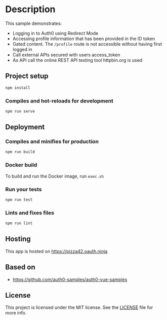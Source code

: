 # Description

This sample demonstrates:

- Logging in to Auth0 using Redirect Mode
- Accessing profile information that has been provided in the ID token
- Gated content. The `/profile` route is not accessible without having first logged in
- Call external APIs secured with users access_token
- As API call the online REST API testing tool httpbin.org is used

## Project setup

```bash
npm install
```

### Compiles and hot-reloads for development

```bash
npm run serve
```

## Deployment

### Compiles and minifies for production

```bash
npm run build
```

### Docker build

To build and run the Docker image, run `exec.sh`

### Run your tests

```bash
npm run test
```

### Lints and fixes files

```bash
npm run lint
```

## Hosting

This app is hosted on https://pizza42.oauth.ninja

## Based on
- https://github.com/auth0-samples/auth0-vue-samples

## License

This project is licensed under the MIT license. See the [LICENSE](./LICENSE) file for more info.
